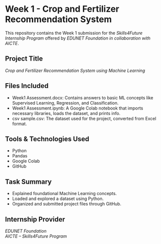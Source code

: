 # Week 1 - Crop and Fertilizer Recommendation System

This repository contains the Week 1 submission for the *Skills4Future Internship Program* offered by *EDUNET Foundation in collaboration with AICTE*.

## Project Title
*Crop and Fertilizer Recommendation System using Machine Learning*

## Files Included
- Week1 Assessment.docx: Contains answers to basic ML concepts like Supervised Learning, Regression, and Classification.
- Week1 Assessment.ipynb: A Google Colab notebook that imports necessary libraries, loads the dataset, and prints info.
- csv sample.csv: The dataset used for the project, converted from Excel format.

## Tools & Technologies Used
- Python
- Pandas
- Google Colab
- GitHub

## Task Summary
- Explained foundational Machine Learning concepts.
- Loaded and explored a dataset using Python.
- Organized and submitted project files through GitHub.

## Internship Provider
*EDUNET Foundation*  
*AICTE – Skills4Future Program*